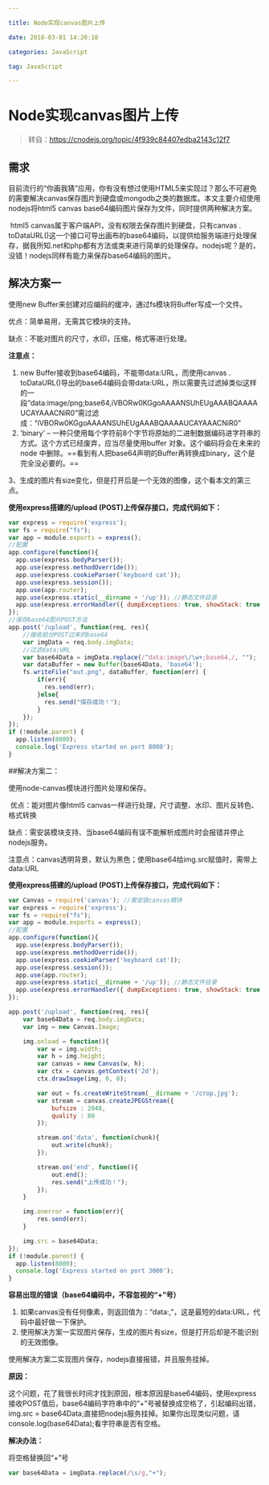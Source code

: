 ```yaml
---

title: Node实现canvas图片上传

date: 2018-03-01 14:20:10

categories: JavaScript

tag: JavaScript 

---
```


# Node实现canvas图片上传

> 转自：https://cnodejs.org/topic/4f939c84407edba2143c12f7

## 需求

​	目前流行的“你画我猜”应用，你有没有想过使用HTML5来实现过？那么不可避免的需要解决canvas保存图片到硬盘或mongodb之类的数据库。本文主要介绍使用nodejs将html5 canvas base64编码图片保存为文件，同时提供两种解决方案。

<!--more-->

​	html5 canvas属于客户端API，没有权限去保存图片到硬盘，只有canvas . toDataURL()这一个接口可导出画布的base64编码，以提供给服务端进行处理保存，据我所知.net和php都有方法或类来进行简单的处理保存。nodejs呢？是的，没错！nodejs同样有能力来保存base64编码的图片。

## 解决方案一

使用new Buffer来创建对应编码的缓冲，通过fs模块将Buffer写成一个文件。

优点：简单易用，无需其它模块的支持。

缺点：不能对图片的尺寸，水印，压缩，格式等进行处理。

**注意点：**

1. new Buffer接收到base64编码，不能带data:URL，而使用canvas . toDataURL()导出的base64编码会带data:URL，所以需要先过滤掉类似这样的一段“data:image/png;base64,iVBORw0KGgoAAAANSUhEUgAAABQAAAAUCAYAAACNiR0”需过滤成：“iVBORw0KGgoAAAANSUhEUgAAABQAAAAUCAYAAACNiR0”
2. ’binary’ – 一种只使用每个字符前8个字节将原始的二进制数据编码进字符串的方式。这个方式已经废弃，应当尽量使用buffer 对象。这个编码将会在未来的node 中删除。==看到有人把base64声明的Buffer再转换成binary，这个是完全没必要的。==

3、生成的图片有size变化，但是打开后是一个无效的图像，这个看本文的第三点。

**使用express搭建的/upload (POST)上传保存接口，完成代码如下：**

```js
var express = require('express');
var fs = require("fs");
var app = module.exports = express();
//配置
app.configure(function(){
  app.use(express.bodyParser());
  app.use(express.methodOverride());
  app.use(express.cookieParser('keyboard cat'));
  app.use(express.session());
  app.use(app.router);
  app.use(express.static(__dirname + '/up')); //静态文件目录
  app.use(express.errorHandler({ dumpExceptions: true, showStack: true }));
});
//保存base64图片POST方法
app.post('/upload', function(req, res){
	//接收前台POST过来的base64
	var imgData = req.body.imgData;
	//过滤data:URL
	var base64Data = imgData.replace(/^data:image\/\w+;base64,/, "");
	var dataBuffer = new Buffer(base64Data, 'base64');
	fs.writeFile("out.png", dataBuffer, function(err) {
		if(err){
		  res.send(err);
		}else{
		  res.send("保存成功！");
		}
	});
});
if (!module.parent) {
  app.listen(8000);
  console.log('Express started on port 8000');
}
```

##解决方案二：

使用node-canvas模块进行图片处理和保存。

​	优点：能对图片像html5 canvas一样进行处理，尺寸调整、水印、图片反转色、格式转换

​	缺点：需安装模块支持、当base64编码有误不能解析成图片时会报错并停止nodejs服务。

​	注意点：canvas透明背景，默认为黑色；使用base64给img.src赋值时，需带上data:URL

**使用express搭建的/upload (POST)上传保存接口，完成代码如下：**

```js
var Canvas = require('canvas'); //需安装canvas模块
var express = require('express');
var fs = require("fs");
var app = module.exports = express();
//配置
app.configure(function(){
  app.use(express.bodyParser());
  app.use(express.methodOverride());
  app.use(express.cookieParser('keyboard cat'));
  app.use(express.session());
  app.use(app.router);
  app.use(express.static(__dirname + '/up')); //静态文件目录
  app.use(express.errorHandler({ dumpExceptions: true, showStack: true }));
});

app.post('/upload', function(req, res){
	var base64Data = req.body.imgData;
	var img = new Canvas.Image;

	img.onload = function(){
		var w = img.width;
		var h = img.height;
		var canvas = new Canvas(w, h);
		var ctx = canvas.getContext('2d');
		ctx.drawImage(img, 0, 0);

		var out = fs.createWriteStream(__dirname + '/crop.jpg');
		var stream = canvas.createJPEGStream({
			bufsize : 2048,
			quality : 80
		});

		stream.on('data', function(chunk){
			out.write(chunk);
		});

		stream.on('end', function(){
			out.end();
			res.send("上传成功！");
		});
	}

	img.onerror = function(err){
		res.send(err);
	}

	img.src = base64Data;
});
if (!module.parent) {
  app.listen(8000);
  console.log('Express started on port 3000');
}
```

**容易出现的错误（base64编码中，不容忽视的“+”号）**

1. 如果canvas没有任何像素，则返回值为：“data:,”，这是最短的data:URL，代码中最好做一下保护。
2. 使用解决方案一实现图片保存，生成的图片有size，但是打开后却是不能识别的无效图像。

使用解决方案二实现图片保存，nodejs直接报错，并且服务挂掉。

**原因：**

这个问题，花了我很长时间才找到原因，根本原因是base64编码，使用express接收POST值后，base64编码字符串中的“+”号被替换成空格了，引起编码出错，img.src = base64Data;直接把nodejs服务挂掉。如果你出现类似问题，请console.log(base64Data);看字符串是否有空格。

**解决办法：**

将空格替换回“+”号

```js
var base64Data = imgData.replace(/\s/g,"+");
```



​	

